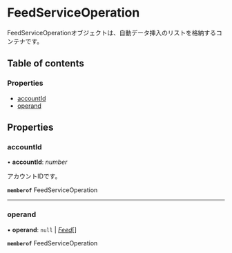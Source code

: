 # FeedServiceOperation


<div lang=\"ja\">FeedServiceOperationオブジェクトは、自動データ挿入のリストを格納するコンテナです。</div> 

## Table of contents

### Properties

- [accountId](feedserviceoperation.md#accountid)
- [operand](feedserviceoperation.md#operand)

## Properties

### accountId

• **accountId**: *number*

<div lang=\"ja\">アカウントIDです。</div> 

**`memberof`** FeedServiceOperation

___

### operand

• **operand**: ``null`` \| [*Feed*](feed.md)[]

**`memberof`** FeedServiceOperation
